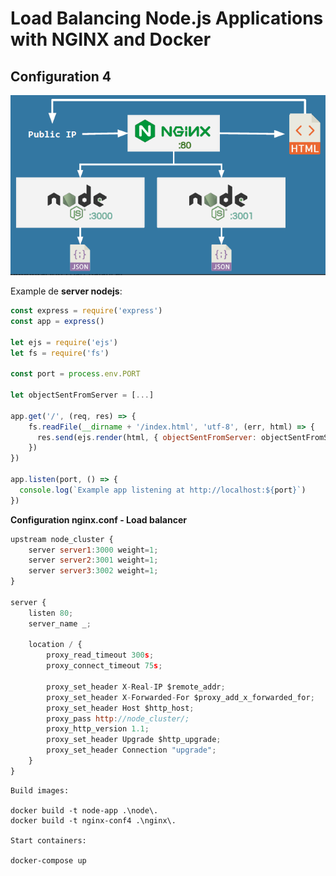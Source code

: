 # Load Balancing Node.js Applications with NGINX and Docker

## Configuration 4  

![img conf IV](images/image-20211103141437433.png)

Example de **server nodejs**:

```javascript
const express = require('express')
const app = express()

let ejs = require('ejs') 
let fs = require('fs')

const port = process.env.PORT

let objectSentFromServer = [...] 

app.get('/', (req, res) => {
    fs.readFile(__dirname + '/index.html', 'utf-8', (err, html) => {
      res.send(ejs.render(html, { objectSentFromServer: objectSentFromServer}))
    })
})

app.listen(port, () => {
  console.log(`Example app listening at http://localhost:${port}`)
})
```

**Configuration nginx.conf - Load balancer**

```javascript
upstream node_cluster {
    server server1:3000 weight=1;
    server server2:3001 weight=1;
    server server3:3002 weight=1;
}

server {
    listen 80;
    server_name _;

    location / {
        proxy_read_timeout 300s;
        proxy_connect_timeout 75s;

        proxy_set_header X-Real-IP $remote_addr;
        proxy_set_header X-Forwarded-For $proxy_add_x_forwarded_for;
        proxy_set_header Host $http_host;
        proxy_pass http://node_cluster/;
        proxy_http_version 1.1;
        proxy_set_header Upgrade $http_upgrade;
        proxy_set_header Connection "upgrade";
    }
}
```

```
Build images:

docker build -t node-app .\node\.  
docker build -t nginx-conf4 .\nginx\.  

Start containers:

docker-compose up
```